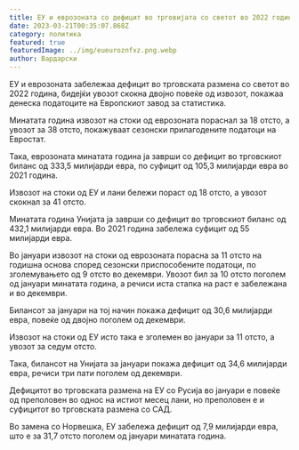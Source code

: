 ```yaml
---
title: ЕУ и еврозоната со дефицит во трговијата со светот во 2022 година.
date: 2023-03-21T00:35:07.868Z
category: политика
featured: true
featuredImage: ../img/eueuroznfxz.png.webp
author: Вардарски
---
```


ЕУ и еврозоната забележаа дефицит во трговската размена со светот во 2022 година, бидејќи увозот скокна двојно повеќе од извозот, покажаа денеска податоците на Европскиот завод за статистика.

Минатата година извозот на стоки од еврозоната пораснал за 18 отсто, а увозот за 38 отсто, покажуваат сезонски прилагодените податоци на Евростат.

Така, еврозоната минатата година ја заврши со дефицит во трговскиот биланс од 333,5 милијарди евра, по суфицит од 105,3 милијарди евра во 2021 година.

Извозот на стоки од ЕУ и лани бележи пораст од 18 отсто, а увозот скокнал за 41 отсто.

Минатата година Унијата ја заврши со дефицит во трговскиот биланс од 432,1 милијарди евра. Во 2021 година забележа суфицит од 55 милијарди евра.

Во јануари извозот на стоки од еврозоната порасна за 11 отсто на годишна основа според сезонски приспособените податоци, по зголемувањето од 9 отсто во декември. Увозот бил за 10 отсто поголем од јануари минатата година, а речиси иста стапка на раст е забележана и во декември.

Билансот за јануари на тој начин покажа дефицит од 30,6 милијарди евра, повеќе од двојно поголем од декември.

Извозот на стоки од ЕУ исто така е зголемен во јануари за 11 отсто, а увозот за седум отсто.

Така, билансот на Унијата за јануари покажа дефицит од 34,6 милијарди евра, речиси три пати поголем од декември.

Дефицитот во трговската размена на ЕУ со Русија во јануари е повеќе од преполовен во однос на истиот месец лани, но преполовен е и суфицитот во трговската размена со САД.

Во замена со Норвешка, ЕУ забележа дефицит од 7,9 милијарди евра, што е за 31,7 отсто поголем од јануари минатата година.

